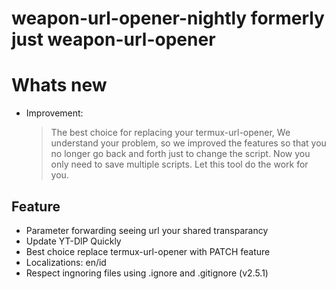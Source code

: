 # weapon-url-opener-nightly  formerly just weapon-url-opener

# Whats new
* Improvement:
  > The best choice for replacing your termux-url-opener, We understand your problem, so we improved the features so that you no longer go back and forth just to change the script. Now you only need to save multiple scripts. Let this tool do the work for you.

## Feature
* Parameter forwarding seeing url your shared transparancy
* Update YT-DlP Quickly
* Best choice replace termux-url-opener with PATCH feature
* Localizations: en/id
* Respect  ingnoring  files  using  .ignore  and  .gitignore (v2.5.1)

  
